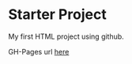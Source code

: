 # Starter Project
My first HTML project using github.

GH-Pages url [here](https://lenczes.github.io/starter030/)
